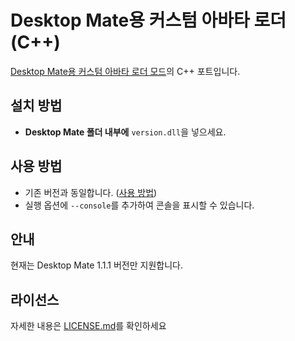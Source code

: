 # Desktop Mate용 커스텀 아바타 로더 (C++)

[Desktop Mate용 커스텀 아바타 로더 모드](https://github.com/YusufOzmen01/desktopmate-custom-avatar-loader)의 C++ 포트입니다.

## 설치 방법

- **Desktop Mate 폴더 내부에** `version.dll`을 넣으세요.

## 사용 방법

- 기존 버전과 동일합니다. ([사용 방법](https://github.com/YusufOzmen01/desktopmate-custom-avatar-loader/blob/main/README_KR.md#%EC%82%AC%EC%9A%A9%EB%B0%A9%EB%B2%95))
- 실행 옵션에 `--console`를 추가하여 콘솔을 표시할 수 있습니다.

## 안내

현재는 Desktop Mate 1.1.1 버전만 지원합니다.

## 라이선스

자세한 내용은 [LICENSE.md](LICENSE.md)를 확인하세요
